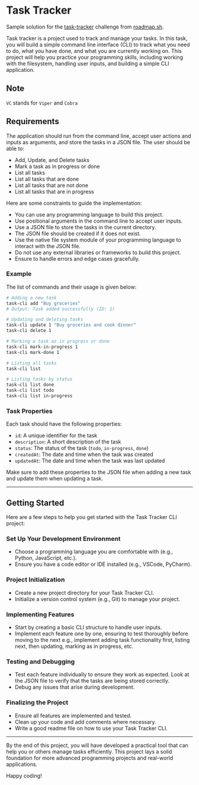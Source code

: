 # Task Tracker

Sample solution for the [task-tracker](https://roadmap.sh/projects/task-tracker) challenge from [roadmap.sh](https://roadmap.sh/).

Task tracker is a project used to track and manage your tasks. In this task, you will build a simple command line interface (CLI) to track what you need to do, what you have done, and what you are currently working on. This project will help you practice your programming skills, including working with the filesystem, handling user inputs, and building a simple CLI application.

## Note

`VC` stands for `Viper` and `Cobra`

## Requirements

The application should run from the command line, accept user actions and inputs as arguments, and store the tasks in a JSON file. The user should be able to:

- Add, Update, and Delete tasks
- Mark a task as in progress or done
- List all tasks
- List all tasks that are done
- List all tasks that are not done
- List all tasks that are in progress

Here are some constraints to guide the implementation:

- You can use any programming language to build this project.
- Use positional arguments in the command line to accept user inputs.
- Use a JSON file to store the tasks in the current directory.
- The JSON file should be created if it does not exist.
- Use the native file system module of your programming language to interact with the JSON file.
- Do not use any external libraries or frameworks to build this project.
- Ensure to handle errors and edge cases gracefully.

### Example

The list of commands and their usage is given below:

```bash
# Adding a new task
task-cli add "Buy groceries"
# Output: Task added successfully (ID: 1)

# Updating and deleting tasks
task-cli update 1 "Buy groceries and cook dinner"
task-cli delete 1

# Marking a task as in progress or done
task-cli mark-in-progress 1
task-cli mark-done 1

# Listing all tasks
task-cli list

# Listing tasks by status
task-cli list done
task-cli list todo
task-cli list in-progress
```

### Task Properties

Each task should have the following properties:

- `id`: A unique identifier for the task
- `description`: A short description of the task
- `status`: The status of the task (`todo`, `in-progress`, `done`)
- `createdAt`: The date and time when the task was created
- `updatedAt`: The date and time when the task was last updated

Make sure to add these properties to the JSON file when adding a new task and update them when updating a task.

<hr />

## Getting Started

Here are a few steps to help you get started with the Task Tracker CLI project:

### Set Up Your Development Environment

- Choose a programming language you are comfortable with (e.g., Python, JavaScript, etc.).
- Ensure you have a code editor or IDE installed (e.g., VSCode, PyCharm).

### Project Initialization

- Create a new project directory for your Task Tracker CLI.
- Initialize a version control system (e.g., Git) to manage your project.

### Implementing Features

- Start by creating a basic CLI structure to handle user inputs.
- Implement each feature one by one, ensuring to test thoroughly before moving to the next e.g., implement adding task functionality first, listing next, then updating, marking as in progress, etc.

### Testing and Debugging

- Test each feature individually to ensure they work as expected. Look at the JSON file to verify that the tasks are being stored correctly.
- Debug any issues that arise during development.

### Finalizing the Project

- Ensure all features are implemented and tested.
- Clean up your code and add comments where necessary.
- Write a good readme file on how to use your Task Tracker CLI.

<hr />

By the end of this project, you will have developed a practical tool that can help you or others manage tasks efficiently. This project lays a solid foundation for more advanced programming projects and real-world applications.

Happy coding!
